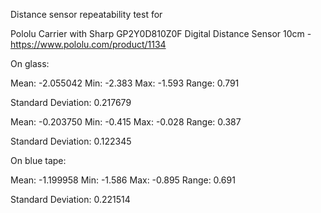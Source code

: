
Distance sensor repeatability test for

Pololu Carrier with Sharp GP2Y0D810Z0F Digital Distance Sensor 10cm - https://www.pololu.com/product/1134


On glass:

Mean: -2.055042 Min: -2.383 Max: -1.593 Range: 0.791

Standard Deviation: 0.217679

Mean: -0.203750 Min: -0.415 Max: -0.028 Range: 0.387

Standard Deviation: 0.122345

On blue tape:

Mean: -1.199958 Min: -1.586 Max: -0.895 Range: 0.691

Standard Deviation: 0.221514

